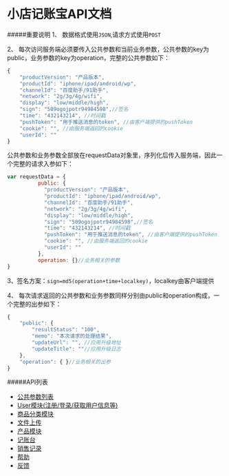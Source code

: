 小店记账宝API文档
========
#####重要说明
1、 数据格式使用`JSON`,请求方式使用`POST`

2、 每次访问服务端必须要传入公共参数和当前业务参数，公共参数的key为public，业务参数的key为operation，完整的公共参数如下：
```javascript
{
    "productVersion": "产品版本", 
    "productId": "iphone/ipad/android/wp", 
    "channelId": "百度助手/91助手", 
    "network": "2g/3g/4g/wifi", 
    "display": "low/middle/high", 
    "sign": "509ogojpotr94984598",//签名
    "time": "432143214", //时间戳
    "pushToken": "用于推送消息的token", //由客户端提供的pushToken
    "cookie": "", //由服务端返回的cookie
    "userId": ""
}
```
公共参数和业务参数全部放在requestData对象里，序列化后传入服务端，因此一个完整的请求入参如下：
```javascript
var requestData = {
          public: {
            "productVersion": "产品版本", 
            "productId": "iphone/ipad/android/wp", 
            "channelId": "百度助手/91助手", 
            "network": "2g/3g/4g/wifi", 
            "display": "low/middle/high", 
            "sign": "509ogojpotr94984598",//签名
            "time": "432143214", //时间戳
            "pushToken": "用于推送消息的token", //由客户端提供的pushToken
            "cookie": "", //由服务端返回的cookie
            "userId": ""
          },
          operation: {}//业务相关的参数
}
```

3、签名方案：`sign=md5(operation+time+localkey)`，localkey由客户端提供

4、 每次请求返回的公共参数和业务参数同样分别由public和operation构成，一个完整的出参如下：
```javascript
{
    "public": {
        "resultStatus": "100", 
        "memo": "本次请求的处理结果", 
        "updateUrl": "", //应用升级地址
        "updateTitle": ""//应用升级日志
    }, 
    "operation": { }//业务相关的出参
}
```

#####API列表
* [公共参数列表](Public.md)
* [User模块(注册/登录/获取用户信息等)](User.md)
* [商品分类模块](Type.md)
* [文件上传](Upload.md)
* [产品模块](Products.md)
* [记账台](Cashier.md)
* [销售记录](SalesReport.md)
* [帮助](Help.md)
* [反馈](Feedback.md)